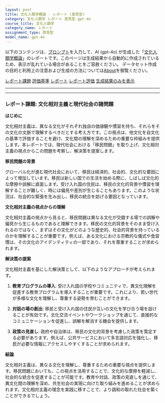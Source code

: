```yaml
---
layout: post
title: 文化人類学概論 - レポート (意見型)
category: 文化人類学 レポート 意見型 gpt-4o
course_title: 文化人類学
category_name: レポート
assignment_type: 意見型
model_name: gpt-4o
---
```


以下のコンテンツは、[プロンプト](https://github.com/takedatoshiyuki/synthetic_assignments/tree/main/generated/文化人類学/gpt-4o/prompt_レポート-意見型.md)を入力して、AI (gpt-4o) が生成した「[文化人類学概論](/contents/文化人類学/)」のレポートです。このページは生成結果から自動的に作成されているため、表示が乱れている場合があることをご容赦ください。
データセット作成の目的と利用上の注意および生成の方法については[About](/About)を御覧ください。

[レポート課題](../レポート課題-意見型)
[評価基準](../評価基準-意見型)
[レポート](../レポート-意見型)
[レポート評価](../レポート評価-意見型)
[生成結果のみを表示](https://github.com/takedatoshiyuki/synthetic_assignments/tree/main/generated/文化人類学/gpt-4o/レポート-意見型.md)
  

***
***
  
### レポート課題: 文化相対主義と現代社会の諸問題

**はじめに**

文化相対主義は、異なる文化がそれぞれ独自の価値観や慣習を持ち、それらをその文化の文脈で理解するべきだとする考え方です。この視点は、他文化を自文化の基準で評価することを避け、文化間の理解を深めるための重要な枠組みを提供します。本レポートでは、現代社会における「移民問題」を取り上げ、文化相対主義の視点からこの問題を考察し、解決策を提案します。

**移民問題の背景**

グローバル化が進む現代社会において、移民は経済的、社会的、文化的な要因によって増加しています。移民は新しい国での生活を始める際に、しばしば文化的な摩擦や誤解に直面します。受け入れ国の住民は、移民の文化的背景や慣習を理解することが難しく、時には偏見や差別が生じることもあります。このような状況は、社会的な緊張を生み出し、移民の統合を妨げる要因となっています。

**文化相対主義の視点からの理解**

文化相対主義の視点から見ると、移民問題は異なる文化が交錯する場での誤解や偏見から生じるものであると理解できます。移民の文化的背景をそのまま受け入れるのではなく、まずはその文化がどのような歴史的、社会的背景を持っているのかを理解することが重要です。例えば、ある文化における宗教的な儀式や食習慣は、その文化のアイデンティティの一部であり、それを尊重することが求められます。

**解決策の提案**

文化相対主義を基にした解決策として、以下のようなアプローチが考えられます。

1. **教育プログラムの導入**: 受け入れ国の学校やコミュニティで、異文化理解を促進する教育プログラムを導入することが重要です。これにより、若い世代が多様な文化を理解し、尊重する姿勢を育むことができます。

2. **対話の場の創出**: 移民と受け入れ国の住民が互いの文化を学び合う場を設けることが有効です。文化交流イベントやワークショップを通じて、直接的なコミュニケーションを促進し、誤解を解消する機会を提供します。

3. **政策の見直し**: 政府や自治体は、移民の文化的背景を考慮した政策を策定する必要があります。例えば、公共サービスにおいて多言語対応を強化し、移民が必要な情報にアクセスしやすくすることが求められます。

**結論**

文化相対主義は、異なる文化を理解し、尊重するための重要な視点を提供します。移民問題においても、この視点を活用することで、文化的な摩擦を軽減し、社会的な統合を促進することが可能です。教育や対話、政策の見直しを通じて、異文化間の理解を深め、共生社会の実現に向けた取り組みを進めることが求められます。文化相対主義の理念を実践に移すことで、より調和の取れた社会を築くことができるでしょう。
